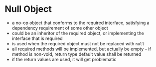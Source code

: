 # Null Object

- a no-op object that conforms to the required interface, satisfying a dependency requirement of some other object
- could be an inheritor of the required object, or implementing the interface that is required
- is used when the required object must not be replaced with `null`
- all required methods will be implemented, but actually be empty – if method is non-void, return type default value
  shall be returned
- if the return values are used, it will get problematic
